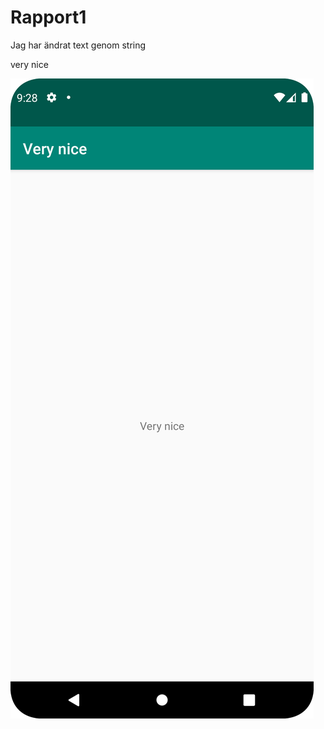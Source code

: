 
# Rapport1

Jag har ändrat text genom string


<string name="app_name">very nice</string>


![](screenshot.png)
